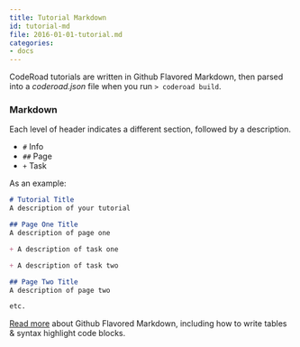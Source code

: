 ```yaml
---
title: Tutorial Markdown
id: tutorial-md
file: 2016-01-01-tutorial.md
categories:
- docs
---
```


CodeRoad tutorials are written in Github Flavored Markdown, then parsed into a *coderoad.json* file when you run `> coderoad build`.

### Markdown

Each level of header indicates a different section, followed by a description.

* `#`   Info
* `##` Page
* `+`   Task

As an example:

```markdown
# Tutorial Title
A description of your tutorial

## Page One Title
A description of page one

+ A description of task one

+ A description of task two

## Page Two Title
A description of page two

etc.
```

[Read more](https://help.github.com/articles/working-with-advanced-formatting/) about Github Flavored Markdown, including how to write tables & syntax highlight code blocks.
